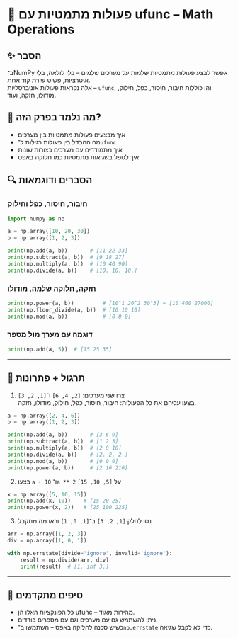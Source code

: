 # 📘 פעולות מתמטיות עם ufunc – Math Operations

## ✨ הסבר

ב־NumPy אפשר לבצע פעולות מתמטיות שלמות על מערכים שלמים – בלי לולאה, בלי איטרציות, פשוט שורת קוד אחת.  
אלה נקראות פעולות אוניברסליות – `ufunc`, והן כוללות חיבור, חיסור, כפל, חילוק, מודולו, חזקה, ועוד.

## 🧠 מה נלמד בפרק הזה?
- איך מבצעים פעולות מתמטיות בין מערכים
- מה ההבדל בין פעולות רגילות ל־`ufunc`
- איך מתמודדים עם מערכים בצורות שונות
- איך לטפל בשגיאות מתמטיות כמו חלוקה באפס

## 🔍 הסברים ודוגמאות

### חיבור, חיסור, כפל וחילוק
```python
import numpy as np

a = np.array([10, 20, 30])
b = np.array([1, 2, 3])

print(np.add(a, b))       # [11 22 33]
print(np.subtract(a, b))  # [9 18 27]
print(np.multiply(a, b))  # [10 40 90]
print(np.divide(a, b))    # [10. 10. 10.]
```

### חזקה, חלוקה שלמה, מודולו
```python
print(np.power(a, b))         # [10^1 20^2 30^3] = [10 400 27000]
print(np.floor_divide(a, b))  # [10 10 10]
print(np.mod(a, b))           # [0 0 0]
```

### דוגמה עם מערך מול מספר
```python
print(np.add(a, 5))  # [15 25 35]
```

---

## 🧪 תרגול + פתרונות

1. צרו שני מערכים: `[2, 4, 6]` ו־`[1, 2, 3]`  
   בצעו עליהם את כל הפעולות: חיבור, חיסור, כפל, חילוק, מודולו, חזקה.
```python
a = np.array([2, 4, 6])
b = np.array([1, 2, 3])

print(np.add(a, b))       # [3 6 9]
print(np.subtract(a, b))  # [1 2 3]
print(np.multiply(a, b))  # [2 8 18]
print(np.divide(a, b))    # [2. 2. 2.]
print(np.mod(a, b))       # [0 0 0]
print(np.power(a, b))     # [2 16 216]
```

2. בצעו `a + 10` ו־`a ** 2` על `[5, 10, 15]`
```python
x = np.array([5, 10, 15])
print(np.add(x, 10))    # [15 20 25]
print(np.power(x, 2))   # [25 100 225]
```

3. נסו לחלק `[1, 2, 3]` ב־`[1, 0, 1]` וראו מה מתקבל
```python
arr = np.array([1, 2, 3])
div = np.array([1, 0, 1])

with np.errstate(divide='ignore', invalid='ignore'):
    result = np.divide(arr, div)
    print(result)  # [1. inf 3.]
```

---

## 💬 טיפים מתקדמים

* כל הפונקציות האלו הן ufunc – מהירות מאוד.
* ניתן להשתמש גם עם מערכים וגם עם מספרים בודדים.
* כשיש סכנה לחלוקה באפס – השתמשו ב־`np.errstate` כדי לא לקבל שגיאה.


